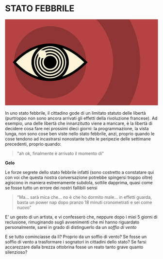 # STATO FEBBRILE

![](/_images/stato-febbrile.jpg)

In uno stato febbrile, il cittadino gode di un limitato statuto delle libertà (purtroppo non sono ancora arrivati gli effetti della rivoluzione francese). Ad esempio, una delle libertà che innanzitutto viene a mancare, è la libertà di decidere cosa fare nei prossimi dieci giorni: la programmazione, la vista lunga, non sono cose ben viste nello stato febbrile, anzi, proprio quando le cose tendono ad incastrarsi nonostante tutte le peripezie delle settimane precedenti, proprio quando: 

> "ah ok, finalmente è arrivato il momento di"

**Gelo**

Le forze segrete dello stato febbrile infatti (sono costretto a constatare qui con voi che questa nostra conversazione potrebbe spingersi troppo oltre) agiscono in maniera estremamente subdola, sottile dapprima, quasi come se fosse tutto un errore dei nostri fallibili sensi

> "Ma... sarà mica che... no è che ho dormito male... in effetti guarda, basta un power nap dopo pranzo 18 minuti cronometrati e sei come nuovo"

E' un gesto di un artista, e vi confesserò che, neppure dopo i miei 5 giorni di reclusione, rimuginando sugli avvenimenti che mi hanno riguardato personalmente, sarei in grado di distinguerlo da un *soffio di vento*

E se tutto cominciasse da lì? Proprio da un soffio di vento? Se fosse un soffio di vento a trasformare i sognatori in cittadini dello stato? Se farsi accarezzare dalla brezza ottobrina fosse un reato tanto grave quanto silenzioso?